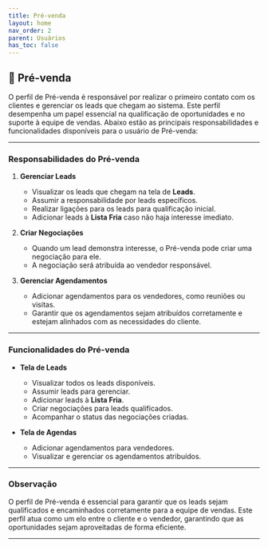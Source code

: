 ```yaml
---
title: Pré-venda
layout: home
nav_order: 2
parent: Usuários
has_toc: false
---
```


## 💼 Pré-venda

O perfil de Pré-venda é responsável por realizar o primeiro contato com os clientes e gerenciar os leads que chegam ao sistema. Este perfil desempenha um papel essencial na qualificação de oportunidades e no suporte à equipe de vendas. Abaixo estão as principais responsabilidades e funcionalidades disponíveis para o usuário de Pré-venda:

---

### **Responsabilidades do Pré-venda**

1. **Gerenciar Leads**  
   - Visualizar os leads que chegam na tela de **Leads**.  
   - Assumir a responsabilidade por leads específicos.  
   - Realizar ligações para os leads para qualificação inicial.  
   - Adicionar leads à **Lista Fria** caso não haja interesse imediato.

2. **Criar Negociações**  
   - Quando um lead demonstra interesse, o Pré-venda pode criar uma negociação para ele.  
   - A negociação será atribuída ao vendedor responsável.

3. **Gerenciar Agendamentos**  
   - Adicionar agendamentos para os vendedores, como reuniões ou visitas.  
   - Garantir que os agendamentos sejam atribuídos corretamente e estejam alinhados com as necessidades do cliente.

---

### **Funcionalidades do Pré-venda**

- **Tela de Leads**  
  - Visualizar todos os leads disponíveis.  
  - Assumir leads para gerenciar.  
  - Adicionar leads à **Lista Fria**.   
  - Criar negociações para leads qualificados.  
  - Acompanhar o status das negociações criadas.  

- **Tela de Agendas**  
  - Adicionar agendamentos para vendedores.  
  - Visualizar e gerenciar os agendamentos atribuídos.  

---

### Observação
O perfil de Pré-venda é essencial para garantir que os leads sejam qualificados e encaminhados corretamente para a equipe de vendas. Este perfil atua como um elo entre o cliente e o vendedor, garantindo que as oportunidades sejam aproveitadas de forma eficiente.

---


